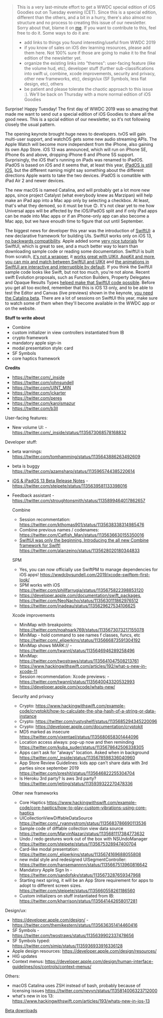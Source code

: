 > This is a very last-minute effort to get a WWDC special edition of iOS Goodies out on Tuesday evening (CET). Since this is a special edition, different than the others, and a bit in a hurry, there's also almost no structure and no process to creating this issue of our newsletter. Sorry about that, blame it on [me](https://twitter/com/marius_const). If you want to contribute to this, feel free to do it. Some ways to do it are:
> - add links to things you found interesting/useful from WWDC 2019
> - if you know of sales on iOS dev learning resources, please add them here. Not 100% sure if those are going to make it to the final edition of the newsletter yet.
> - organize the existing links into "themes": user-facing feature (like the volume hud, etc), developer stuff (further sub-classifications into swift ui, combine, xcode improvements, security and privacy, other new frameworks, etc), design/ux (SF Symbols, less flat design, etc), others
> - be patient and please tolerate the chaotic approach to this issue :). We'll be back on Thursday with a more normal edition of iOS Goodies


Surprise! Happy Tuesday! The first day of WWDC 2019 was so amazing that made me want to send out a special edition of iOS Goodies to share all the good news. This is a spcial edition of our newsletter, so it's not following closely the usual pattern.

The opening keynote brought huge news to developers. tvOS will gain multi-user support, and watchOS gets some new audio streaming APIs. The Apple Watch will become more independent from the iPhone, also gaining its own App Store. iOS 13 was announced, which will run on iPhone SE, iPhone 6s and above, dropping iPhone 6 and iPhone 5S support. Surprisingly, the iOS that's running on iPads was renamed to iPadOS. iPadOS is based on iOS and it seems that, at least this year, [iPadOS is still iOS](https://twitter.com/_inside/status/1135640410175332356), but the different naming might say something about the different directions Apple wants to take the two devices. iPadOS is comatible with iPad Air 2 and newer devices. 

The new macOS is named Catalina, and will probably get a lot more new apps, since project Catalyst (what everybody knew as Marzipan) will help make an iPad app into a Mac app only by selecting a checkbox. At least, that's what they demoed, so it must be true 🙃. It's not clear yet to me how Universal apps will be affected by the iOS/iPadOS split and if only iPad apps can be made into Mac apps or if an iPhone-only app can also become a Mac app, but we have enoudh time to figure that out until September.

The biggest news for developer this year was the introduction of [SwiftUI](https://developer.apple.com/xcode/swiftui/): a new declarative framework for building UIs. SwiftUI works only on iOS 13, [no backwards compatibility](https://twitter.com/UINT_MIN/status/1135643392912658432). Apple added some [very nice tutorials](https://developer.apple.com/tutorials/swiftui) for SwiftUI, which is great to see, and a much better way to learn than downloading sample code or reading some documentation. SwiftUI is built from scratch, [it's not a wrapper](https://twitter.com/jckarter/status/1135627146062286848), it [works great with UIKit, AppKit and more](https://twitter.com/nnnnnnnn/status/1135632048478085121), [you can mix and match between SwiftUI and UIKit](https://twitter.com/smileyborg/status/1135947261848875008) and [the animations in SwiftUI are interactive and interruptible by default](https://twitter.com/b3ll/status/1135766725432004609). If you think the SwiftUI sample code looks like Swift, but not too much, you're not alone. Recent swift Evolution proposals, such as Function Builders, Property Delegates and Opaque Results Types [helped make that SwiftUI code possible](https://twitter.com/peres/status/1135707753958129664). Before you get all too excited, remember that this is iOS 13 only, and to be able to test the Editor and Canvas (live previews) shown in the keynote, [you need the Catalina beta](https://twitter.com/karolsmazur/status/1135762901061513216). There are a lot of sessions on SwiftUI this year, make sure to watch some of them when they'll become available in the WWDC app or on the website.


**Stuff to write about** 

- Combine
- custom initializer in view controllers instantiated from IB
- crypto framework
- mandatory apple sign-in
- modal presentation style: card
- SF Symbols
- core haptics framework

**Credits** 
- https://twitter.com/_inside
- https://twitter.com/johnsundell
- https://twitter.com/UINT_MIN
- https://twitter.com/jckarter
- https://twitter.com/peres
- https://twitter.com/karolsmazur
- https://twitter.com/b3ll


User-facing features:
 - New volume UI: - https://twitter.com/_inside/status/1135673068578168832


Developer stuff:

- beta warnings: https://twitter.com/tomhamming/status/1135643886263492609
- beta is buggy https://twitter.com/azamsharp/status/1135965744385220614
- [iOS & iPadOS 13 Beta Release Notes](https://developer.apple.com/documentation/ios_ipados_release_notes/ios_ipados_13_beta_release_notes) - https://twitter.com/steipete/status/1135639581133398016
- Feedback assistant - https://twitter.com/stroughtonsmith/status/1135899464017862657


  Combine
   - Session recommentation: https://twitter.com/kthomas901/status/1135638338314985476
   - Combine previous names / codenames: https://twitter.com/Catfish_Man/status/1135636630155350016
   - [SwiftUI was only the beginning. Introducing the all new Combine framework for Swift!](https://developer.apple.com/documentation/combine) https://twitter.com/alanzeino/status/1135628020180344833

  SPM
   - Yes, you can now officially use SwiftPM to manage dependencies for iOS apps! https://wwdcbysundell.com/2019/xcode-swiftpm-first-look/
   - SPM works with iOS https://twitter.com/phillfarrugia/status/1135675822398853120
   - https://developer.apple.com/documentation/swift_packages, https://twitter.com/NeoNacho/status/1135630111862976512
   - https://twitter.com/jnadeau/status/1135629627534106625

  Xcode improvements
   - MiniMap with breakpoints: https://twitter.com/noahsark769/status/1135673073217155078
   - MiniMap - hold command to see names f classes, funcs, etc https://twitter.com/_eliperkins/status/1135666873591304192
   - MiniMap shows MARK:// - https://twitter.com/twannl/status/1135646946289258496
   - MiniMap: https://twitter.com/twostraws/status/1135641047508213761
   - https://www.hackingwithswift.com/articles/192/what-s-new-in-xcode-11
   - Session recommendation: Xcode previews: - https://twitter.com/twannl/status/1135640043320532993
   - https://developer.apple.com/xcode/whats-new/

  Security and privacy
   - Crypto: https://www.hackingwithswift.com/example-code/cryptokit/how-to-calculate-the-sha-hash-of-a-string-or-data-instance
   - Crypto: https://twitter.com/rustyshelf/status/1135685294345220096
   - Crypto: https://developer.apple.com/documentation/cryptokit
   - MD5 marked as insecure https://twitter.com/vixentael/status/1135680658301444096
   - Location access always: pop-up now and then reminding https://twitter.com/kuba_suder/status/1135678642506338305
   - Apps can't ask for "always" location. Asked when in background https://twitter.com/_inside/status/1135678598336040960
   - App Store Review Guidelines: kids app can't share data with 3rd parties since september 2019 https://twitter.com/preshit/status/1135646822255304704
   - Is Heroku 3rd party? Is aws 3rd party? https://twitter.com/jeiting/status/1135939322270478336

  Other new frameworks
   - Core Haptics https://www.hackingwithswift.com/example-code/core-haptics/how-to-play-custom-vibrations-using-core-haptics
   - UICollectionViewDiffableDataSource https://twitter.com/_ryannystrom/status/1135683786690113536
   - Sample code of diffable collection view data source https://twitter.com/MarvinNazari/status/1135681117384773632
   - Undo / redo gestures work out of the box with NSUndoManager https://twitter.com/steipete/status/1135675328947400704
   - Card-like modal presentation: https://twitter.com/_eliperkins/status/1135674169688055808
   - new mdal style and redesigned UISegmentController: https://twitter.com/hansemannnn/status/1135667513960816642
   - Mandatory Apple Sign In - https://twitter.com/sandofsky/status/1135673287659347968
   - Starting next spring, it will be an App Store requirement for apps to adopt to different screen sizes. https://twitter.com/steipete/status/1135660558261186560
   - Custom initializers on stuff instantiated from IB: https://twitter.com/kharrison/status/1135641442658017281

Design/ux:
- https://developer.apple.com/design/ - https://twitter.com/themikestern/status/1135636351414460416
- SF Symbols - https://twitter.com/twostraws/status/1135639902337478656
- SF Symbols typed: https://twitter.com/simjp/status/1135936933916336128
- Apple design resources: https://developer.apple.com/design/resources/
- HIG updates
- Context menus: https://developer.apple.com/design/human-interface-guidelines/ios/controls/context-menus/


Others:

- macOS Catalina uses ZSH instead of bash, probably because of licensing issues https://twitter.com/nevyn/status/1135814006323712000
- what's new in ios 13: https://www.hackingwithswift.com/articles/193/whats-new-in-ios-13

[Beta downloads](https://developer.apple.com/download/)
